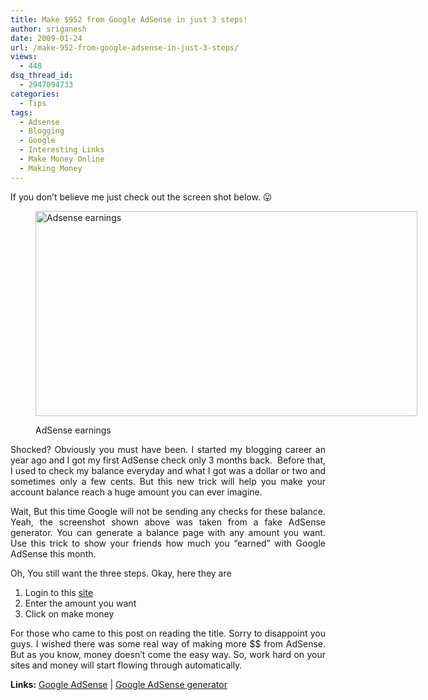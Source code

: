 ```yaml
---
title: Make $952 from Google AdSense in just 3 steps!
author: sriganesh
date: 2009-01-24
url: /make-952-from-google-adsense-in-just-3-steps/
views:
  - 448
dsq_thread_id:
  - 2947094733
categories:
  - Tips
tags:
  - Adsense
  - Blogging
  - Google
  - Interesting Links
  - Make Money Online
  - Making Money
---
```

If you don&#8217;t believe me just check out the screen shot below. 😛<figure id="attachment_3620" style="width: 611px;" class="wp-caption aligncenter">

<img class="size-full wp-image-3620" src="http://cdn.devilsworkshop.org/files/2009/01/adsense_952.png" alt="Adsense earnings" width="611" height="328" /><figcaption class="wp-caption-text">AdSense earnings</figcaption></figure> 

<p style="text-align: justify;">
  Shocked? Obviously you must have been. I started my blogging career an year ago and I got my first AdSense check only 3 months back.  Before that, I used to check my balance everyday and what I got was a dollar or two and sometimes only a few cents. But this new trick will help you make your account balance reach a huge amount you can ever imagine.
</p>

<p style="text-align: justify;">
  Wait, But this time Google will not be sending any checks for these balance. Yeah, the screenshot shown above was taken from a fake AdSense generator. You can generate a balance page with any amount you want. Use this trick to show your friends how much you &#8220;earned&#8221; with Google AdSense this month.
</p>

<p style="text-align: justify;">
  Oh, You still want the three steps. Okay, here they are
</p>

  1. Login to this <a href="http://googleadsensegenerator.com/" onclick="_gaq.push(['_trackEvent', 'outbound-article', 'http://googleadsensegenerator.com/', 'site']);" title="Oops, This isn't real"  target="_blank">site</a>
  2. Enter the amount you want
  3. Click on make money

<p style="text-align: justify;">
  For those who came to this post on reading the title. Sorry to disappoint you guys. I wished there was some real way of making more $$ from AdSense. But as you know, money doesn&#8217;t come the easy way. So, work hard on your sites and money will start flowing through automatically.
</p>

<p style="text-align: justify;">
  <strong>Links:</strong> <a href="http://adsense.com" onclick="_gaq.push(['_trackEvent', 'outbound-article', 'http://adsense.com', 'Google AdSense']);" target="_blank">Google AdSense</a> | <a href="http://googleadsensegenerator.com/" onclick="_gaq.push(['_trackEvent', 'outbound-article', 'http://googleadsensegenerator.com/', 'Google AdSense generator']);" target="_blank">Google AdSense generator</a>
</p>
